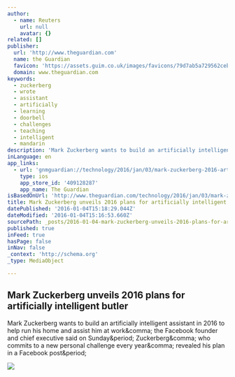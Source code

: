 ```yaml
---
author:
  - name: Reuters
    url: null
    avatar: {}
related: []
publisher:
  url: 'http://www.theguardian.com'
  name: the Guardian
  favicon: 'https://assets.guim.co.uk/images/favicons/79d7ab5a729562cebca9c6a13c324f0e/32x32.ico'
  domain: www.theguardian.com
keywords:
  - zuckerberg
  - wrote
  - assistant
  - artificially
  - learning
  - doorbell
  - challenges
  - teaching
  - intelligent
  - mandarin
description: 'Mark Zuckerberg wants to build an artificially intelligent assistant in 2016 to help run his home and assist him at work, the Facebook founder and chief executive said on Sunday. Zuckerberg, who commits to a new personal challenge every year, revealed his plan in a Facebook post.'
inLanguage: en
app_links:
  - url: 'gnmguardian://technology/2016/jan/03/mark-zuckerberg-2016-artificial-intelligence-butler?contenttype=Article&source=applinks'
    type: ios
    app_store_id: '409128287'
    app_name: The Guardian
isBasedOnUrl: 'http://www.theguardian.com/technology/2016/jan/03/mark-zuckerberg-2016-artificial-intelligence-butler'
title: Mark Zuckerberg unveils 2016 plans for artificially intelligent butler
datePublished: '2016-01-04T15:18:29.044Z'
dateModified: '2016-01-04T15:16:53.660Z'
sourcePath: _posts/2016-01-04-mark-zuckerberg-unveils-2016-plans-for-artificially-intellig.md
published: true
inFeed: true
hasPage: false
inNav: false
_context: 'http://schema.org'
_type: MediaObject

---
```

<article style=""><h1>Mark Zuckerberg unveils 2016 plans for artificially intelligent butler</h1><p>Mark Zuckerberg wants to build an artificially intelligent assistant in 2016 to help run his home and assist him at work&amp;comma; the Facebook founder and chief executive said on Sunday&amp;period; Zuckerberg&amp;comma; who commits to a new personal challenge every year&amp;comma; revealed his plan in a Facebook post&amp;period;</p><img src="https://i.guim.co.uk/img/media/e8187654887905d5b71b7fbf466169d741f575cb/0_0_2240_1345/master/2240.jpg?w=1200&amp;q=85&amp;auto=format&amp;sharp=10&amp;s=7c56095c0a4a039190c674825153b6fd" /></article>
